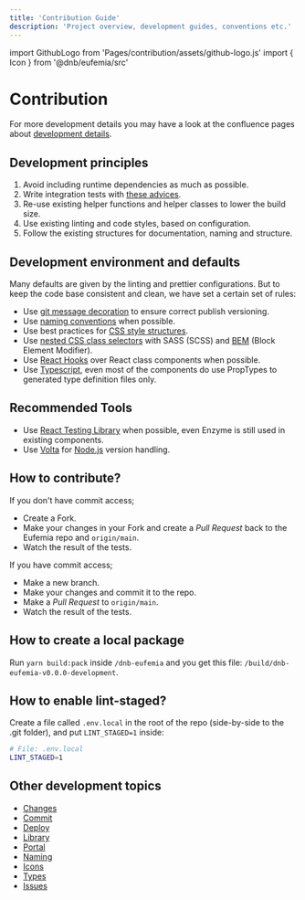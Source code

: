 ```yaml
---
title: 'Contribution Guide'
description: 'Project overview, development guides, conventions etc.'
---
```


import GithubLogo from 'Pages/contribution/assets/github-logo.js'
import { Icon } from '@dnb/eufemia/src'

# Contribution

For more development details you may have a look at the confluence pages about [development details](https://confluence.tech.dnb.no/display/EDS/).

## Development principles

1. Avoid including runtime dependencies as much as possible.
1. Write integration tests with [these advices](/uilib/usage/best-practices/for-testing#integration-tests).
1. Re-use existing helper functions and helper classes to lower the build size.
1. Use existing linting and code styles, based on configuration.
1. Follow the existing structures for documentation, naming and structure.

## Development environment and defaults

Many defaults are given by the linting and prettier configurations. But to keep the code base consistent and clean, we have set a certain set of rules:

- Use [git message decoration](/contribution/commit) to ensure correct publish versioning.
- Use [naming conventions](/contribution/naming) when possible.
- Use best practices for [CSS style structures](/uilib/usage/best-practices/for-styling#structure).
- Use [nested CSS class selectors](https://medium.com/@andrew_barnes/bem-and-sass-a-perfect-match-5e48d9bc3894) with SASS (SCSS) and [BEM](http://getbem.com/naming/) (Block Element Modifier).
- Use [React Hooks](https://reactjs.org/docs/hooks-overview.html) over React class components when possible.
- Use [Typescript](https://www.typescriptlang.org), even most of the components do use PropTypes to generated type definition files only.

## Recommended Tools

- Use [React Testing Library](https://testing-library.com) when possible, even Enzyme is still used in existing components.
- Use [Volta](https://volta.sh/) for [Node.js](https://nodejs.org/) version handling.

## How to contribute?

If you don't have commit access;

- Create a Fork.
- Make your changes in your Fork and create a _Pull Request_ back to the Eufemia repo and `origin/main`.
- Watch the result of the tests.

If you have commit access;

- Make a new branch.
- Make your changes and commit it to the repo.
- Make a _Pull Request_ to `origin/main`.
- Watch the result of the tests.

## How to create a local package

Run `yarn build:pack` inside `/dnb-eufemia` and you get this file: `/build/dnb-eufemia-v0.0.0-development`.

## How to enable lint-staged?

Create a file called `.env.local` in the root of the repo (side-by-side to the .git folder), and put `LINT_STAGED=1` inside:

```bash
# File: .env.local
LINT_STAGED=1
```

## Other development topics

- [Changes](/contribution/changes)
- [Commit](/contribution/commit)
- [Deploy](/contribution/deploy)
- [Library](/contribution/ui-lib)
- [Portal](/contribution/portal)
- [Naming](/contribution/naming)
- [Icons](/contribution/icons)
- [Types](/contribution/types)
- [Issues](/contribution/issues)
